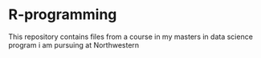 # R-programming
This repository contains files from a course in my masters in data science program i am pursuing at Northwestern
